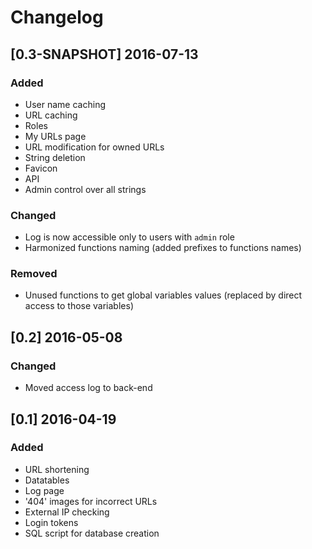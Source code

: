 Changelog
=========
[0.3-SNAPSHOT] 2016-07-13
-------------------------
### Added
- User name caching
- URL caching
- Roles
- My URLs page
- URL modification for owned URLs
- String deletion
- Favicon
- API
- Admin control over all strings

### Changed
- Log is now accessible only to users with `admin` role
- Harmonized functions naming (added prefixes to functions names)

### Removed
- Unused functions to get global variables values (replaced by direct access to those variables)

[0.2] 2016-05-08
----------------
### Changed
- Moved access log to back-end

[0.1] 2016-04-19
----------------
### Added
- URL shortening
- Datatables
- Log page
- '404' images for incorrect URLs
- External IP checking
- Login tokens
- SQL script for database creation
